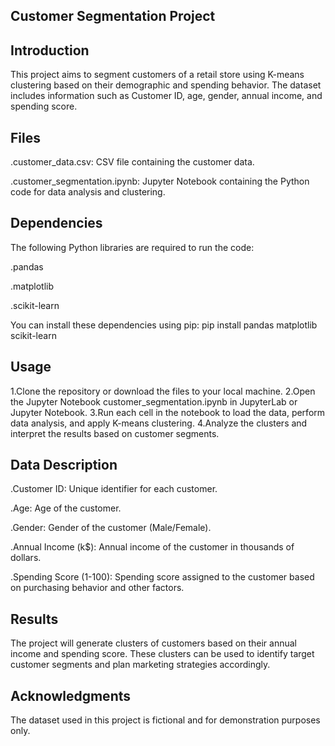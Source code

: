 **Customer Segmentation Project**
-----------------------------------------------------------------
**Introduction**
-----------------------------------------------------------------
This project aims to segment customers of a retail store using K-means clustering based on their demographic and spending behavior. The dataset includes information such as Customer ID, age, gender, annual income, and spending score.

**Files**
-----------------------------------------------------------------
.customer_data.csv: CSV file containing the customer data.

.customer_segmentation.ipynb: Jupyter Notebook containing the Python code for data analysis and clustering.

**Dependencies**
-----------------------------------------------------------------
The following Python libraries are required to run the code:

.pandas

.matplotlib

.scikit-learn

You can install these dependencies using pip: pip install pandas matplotlib scikit-learn

**Usage**
-----------------------------------------------------------------
1.Clone the repository or download the files to your local machine.
2.Open the Jupyter Notebook customer_segmentation.ipynb in JupyterLab or Jupyter Notebook.
3.Run each cell in the notebook to load the data, perform data analysis, and apply K-means clustering.
4.Analyze the clusters and interpret the results based on customer segments.

**Data Description**
-----------------------------------------------------------------
.Customer ID: Unique identifier for each customer.

.Age: Age of the customer.

.Gender: Gender of the customer (Male/Female).

.Annual Income (k$): Annual income of the customer in thousands of dollars.

.Spending Score (1-100): Spending score assigned to the customer based on purchasing behavior and other factors.

**Results**
-----------------------------------------------------------------
The project will generate clusters of customers based on their annual income and spending score. These clusters can be used to identify target customer segments and plan marketing strategies accordingly.

**Acknowledgments**
-----------------------------------------------------------------
The dataset used in this project is fictional and for demonstration purposes only.
